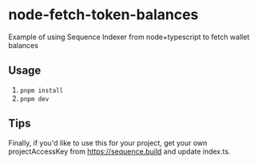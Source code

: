 node-fetch-token-balances
=========================

Example of using Sequence Indexer from node+typescript to fetch wallet balances

## Usage

1. `pnpm install`
2. `pnpm dev`


## Tips

Finally, if you'd like to use this for your project, get your own projectAccessKey
from https://sequence.build and update index.ts.

